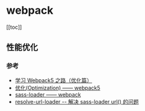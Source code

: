 # webpack

[[toc]]

## 性能优化


### 参考

* [学习 Webpack5 之路（优化篇）](https://jelly.jd.com/article/61179aa26bea510187770aa3)
* [优化(Optimization) —— webpack5](https://webpack.docschina.org/configuration/optimization/)
* [sass-loader —— webpack](https://webpack.docschina.org/loaders/sass-loader/)
* [resolve-url-loader -- 解决 sass-loader url() 的问题](https://github.com/bholloway/resolve-url-loader/blob/v5/packages/resolve-url-loader/README.md)

